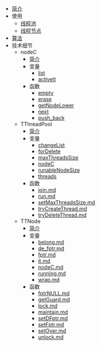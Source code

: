 - [简介](README)  
- 使用
	- [线程池](use/pool)
	- [线程节点](use/node)
- [算法](algorithm)
- 技术细节
	- nodeC
		- [简介](technicalDetails/nodeC/README)
		- 变量
			- [list](technicalDetails/nodeC/variables/list)
			- [activeIt](technicalDetails/nodeC/variables/activeIt)
		- 函数
			- [empty](technicalDetails/nodeC/functions/empty)
			- [erase](technicalDetails/nodeC/functions/erase)
			- [getNodeLower](technicalDetails/nodeC/functions/getNodeLower)
			- [next](technicalDetails/nodeC/functions/next)
			- [push_back](technicalDetails/nodeC/functions/push_back)
	- TThreadPool
		- [简介](technicalDetails/TThreadPool/README)
		- 变量
			- [changeList](technicalDetails/TThreadPool/variables/changeList)
			- [forDelete](technicalDetails/TThreadPool/variables/forDelete)
			- [maxThreadsSize](technicalDetails/TThreadPool/variables/maxThreadsSize)
			- [nodeC](technicalDetails/TThreadPool/variables/nodeC)
			- [runableNodeSize](technicalDetails/TThreadPool/variables/runableNodeSize)
			- [threads](technicalDetails/TThreadPool/variables/threads)
		- 函数
			- [join.md](technicalDetails/TThreadPool/functions/join.md)
			- [run.md](technicalDetails/TThreadPool/functions/run.md)
			- [setMaxThreadsSize.md](technicalDetails/TThreadPool/functions/setMaxThreadsSize.md)
			- [tryCreateThread.md](technicalDetails/TThreadPool/functions/tryCreateThread.md)
			- [tryDeleteThread.md](technicalDetails/TThreadPool/functions/tryDeleteThread.md)
	- TTNode
		- [简介](technicalDetails/TTNode/README)
		- 变量
			- [belong.md](technicalDetails/TTNode/variables/belong.md)
			- [de_fptr.md](technicalDetails/TTNode/variables/de_fptr.md)
			- [fptr.md](technicalDetails/TTNode/variables/fptr.md)
			- [it.md](technicalDetails/TTNode/variables/it.md)
			- [nodeC.md](technicalDetails/TTNode/variables/nodeC.md)
			- [running.md](technicalDetails/TTNode/variables/running.md)
			- [wrap.md](technicalDetails/TTNode/variables/wrap.md)
		- 函数
			- [fptrNULL.md](technicalDetails/TTNode/functions/fptrNULL.md)
			- [getGuard.md](technicalDetails/TTNode/functions/getGuard.md)
			- [lock.md](technicalDetails/TTNode/functions/lock.md)
			- [maintain.md](technicalDetails/TTNode/functions/maintain.md)
			- [setDFptr.md](technicalDetails/TTNode/functions/setDFptr.md)
			- [setFptr.md](technicalDetails/TTNode/functions/setFptr.md)
			- [setOver.md](technicalDetails/TTNode/functions/setOver.md)
			- [unlock.md](technicalDetails/TTNode/functions/unlock.md)